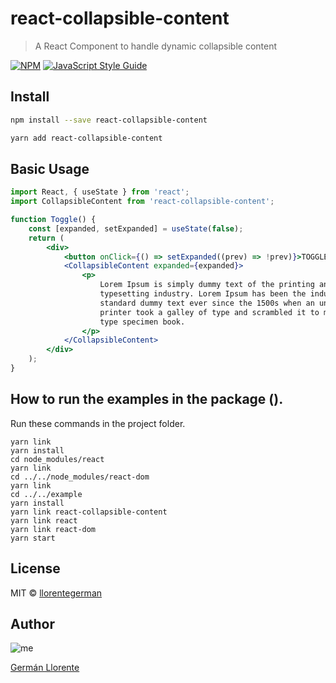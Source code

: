 # react-collapsible-content

> A React Component to handle dynamic collapsible content

[![NPM](https://img.shields.io/npm/v/react-collapsible-content.svg)](https://www.npmjs.com/package/react-collapsible-content) [![JavaScript Style Guide](https://img.shields.io/badge/code_style-standard-brightgreen.svg)](https://standardjs.com)

## Install

```bash
npm install --save react-collapsible-content
```

```bash
yarn add react-collapsible-content
```

## Basic Usage

```jsx
import React, { useState } from 'react';
import CollapsibleContent from 'react-collapsible-content';

function Toggle() {
    const [expanded, setExpanded] = useState(false);
    return (
        <div>
            <button onClick={() => setExpanded((prev) => !prev)}>TOGGLE</button>
            <CollapsibleContent expanded={expanded}>
                <p>
                    Lorem Ipsum is simply dummy text of the printing and
                    typesetting industry. Lorem Ipsum has been the industry's
                    standard dummy text ever since the 1500s when an unknown
                    printer took a galley of type and scrambled it to make a
                    type specimen book.
                </p>
            </CollapsibleContent>
        </div>
    );
}
```

## How to run the examples in the package ().

Run these commands in the project folder.

```
yarn link
yarn install
cd node_modules/react
yarn link
cd ../../node_modules/react-dom
yarn link
cd ../../example
yarn install
yarn link react-collapsible-content
yarn link react
yarn link react-dom
yarn start

```

## License

MIT © [llorentegerman](https://github.com/llorentegerman)

## Author

![me](https://avatars1.githubusercontent.com/u/21162888?s=100&v=4)

[Germán Llorente](https://github.com/llorentegerman)
